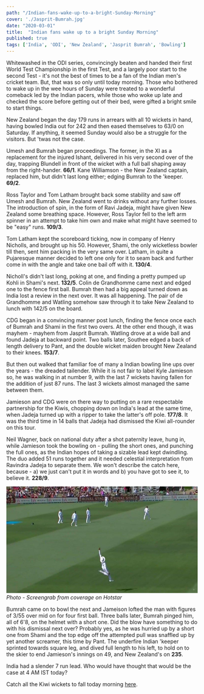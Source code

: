 ```yaml
---
path: "/Indian-fans-wake-up-to-a-bright-Sunday-Morning"
cover: './Jasprit-Bumrah.jpg'
date: "2020-03-01"
title:  "Indian fans wake up to a bright Sunday Morning"
published: true
tags: ['India', 'ODI', 'New Zealand', 'Jasprit Bumrah', 'Bowling']
---
```



Whitewashed in the ODI series, convincingly beaten and handed their first World Test Championship in the first Test, and a largely poor start to the second Test - it's not the best of times to be a fan of the Indian men's cricket team. But, that was so only until today morning. Those who bothered to wake up in the wee hours of Sunday were treated to a wonderful comeback led by the Indian pacers, while those who woke up late and checked the score before getting out of their bed, were gifted a bright smile to start things.

New Zealand began the day 179 runs in arrears with all 10 wickets in hand, having bowled India out for 242 and then eased themselves to 63/0 on Saturday. If anything, it seemed Sunday would also be a struggle for the visitors. But 'twas not the case.

Umesh and Bumrah began proceedings. The former, in the XI as a replacement for the injured Ishant, delivered in his very second over of the day, trapping Blundell in front of the wicket with a full ball shaping away from the right-hander. **66/1**. Kane Williamson - the New Zealand captain, replaced him, but didn't last long either; edging Bumrah to the 'keeper. **69/2**.

Ross Taylor and Tom Latham brought back some stability and saw off Umesh and Bumrah. New Zealand went to drinks without any further losses. The introduction of spin, in the form of Ravi Jadeja, might have given New Zealand some breathing space. However, Ross Taylor fell to the left arm spinner in an attempt to take him own and make what might have seemed to be "easy" runs. **109/3**.

Tom Latham kept the scoreboard ticking, now in company of Henry Nicholls, and brought up his 50. However, Shami, the only wicketless bowler till then, sent him packing in the very same over. Latham, in quite a Pujaresque manner decided to left one only for it to seam back and further come in with the angle and take one bail off with it. **130/4**.

Nicholl's didn't last long, poking at one, and finding a pretty pumped up Kohli in Shami's next. **132/5**. Colin de Grandhomme came next and edged one to the fence first ball. Bumrah then had a big appeal turned down as India lost a review in the next over. It was all happening. The pair of de Grandhomme and Watling somehow saw through it to take New Zealand to lunch with 142/5 on the board.

CDG began in a convincing manner post lunch, finding the fence once each of Bumrah and Shami in the first two overs. At the other end though, it was mayhem - mayhem from Jasprit Bumrah. Watling drove at a wide ball and found Jadeja at backward point. Two balls later, Southee edged a back of length delivery to Pant, and the double wicket maiden brought New Zealand to their knees. **153/7**.

But then out walked that familiar foe of many a Indian bowling line ups over the years - the dreaded tailender. While it is not fair to label Kyle Jamieson so, he was walking in at number 9, with the last 7 wickets having fallen for the addition of just 87 runs. The last 3 wickets almost managed the same between them.

Jamieson and CDG were on there way to putting on a rare respectable partnership for the Kiwis, chopping down on India's lead at the same time, when Jadeja turned up with a ripper to take the latter's off pole. **177/8**. It was the third time in 14 balls that Jadeja had dismissed the Kiwi all-rounder on this tour.

Neil Wagner, back on national duty after a shot paternity leave, hung in, while Jamieson took the bowling on - pulling the short ones, and punching the full ones, as the Indian hopes of taking a sizable lead kept dwindling. The duo added 51 runs together and it needed celestial interpretation from Ravindra Jadeja to separate them. We won't describe the catch here, because - a) we just can't put it in words and b) you have got to see it, to believe it. **228/9**.

!['Jadeja taking a catch'](./Jadeja-catch.jpg)
*Photo - Screengrab from coverage on Hotstar*

Bumrah came on to bowl the next and Jameison lofted the man with figures of 3/55 over mid on for four first ball. Three balls later, Bumrah pinged him, all of 6'8, on the helmet with a short one. Did the blow have something to do with his dismissal next over? Probably yes, as he was hurried up by a short one from Shami and the top edge off the attempted pull was snaffled up by yet another screamer, this time by Pant. The underfire Indian 'keeper sprinted towards square leg, and dived full length to his left, to hold on to the skier to end Jamieson's innings on 49, and New Zealand's on **235**. 

India had a slender 7 run lead. Who would have thought that would be the case at 4 AM IST today?

Catch all the Kiwi wickets to fall today morning [here](https://www.hotstar.com/in/sports/cricket/icc-world-test-championship/new-zealand-vs-india-m600815/match-clips/2nd-test-nz-1st-innings-fow/1260022415).
